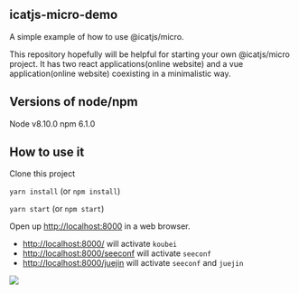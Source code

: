 ## icatjs-micro-demo

A simple example of how to use @icatjs/micro.

This repository hopefully will be helpful for starting your own @icatjs/micro project. It has two react applications(online website) and a vue application(online website) coexisting in a minimalistic way.

## Versions of node/npm

Node v8.10.0 npm 6.1.0

## How to use it

Clone this project

`yarn install` (or `npm install`)

`yarn start` (or `npm start`)

Open up [http://localhost:8000](http://localhost:8000) in a web browser.

- [http://localhost:8000/](http://localhost:8000/) will activate `koubei`
- [http://localhost:8000/seeconf](http://localhost:8000/seeconf) will activate `seeconf`
- [http://localhost:8000/juejin](http://localhost:8000/juejin) will activate `seeconf` and `juejin`

![](./demo.gif)
